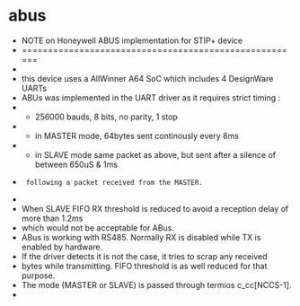 # abus

 * NOTE on Honeywell ABUS implementation for STIP+ device
 * ======================================================
 *
 * this device uses a AllWinner A64 SoC which includes 4 DesignWare UARTs
 * ABUs was implemented in the UART driver as it requires strict timing :
 * - 256000 bauds, 8 bits, no parity, 1 stop
 * - in MASTER mode, 64bytes sent continously every 8ms
 * - in SLAVE mode same packet as above, but sent after a silence of between 650uS & 1ms
 *      following a packet received from the MASTER.
 *
 * When SLAVE FIFO RX threshold is reduced to avoid a reception delay of more than 1.2ms
 * which would not be acceptable for ABus.
 * ABus is working with RS485. Normally RX is disabled while TX is enabled by hardware.
 * If the driver detects it is not the case, it tries to scrap any received
 * bytes while transmitting. FIFO threshold is as well reduced for that purpose.
 * The mode (MASTER or SLAVE) is passed through termios c_cc[NCCS-1].
 *

